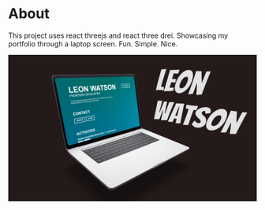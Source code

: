 # About

This project uses react threejs and react three drei. 
Showcasing my portfolio through a laptop screen.
Fun. Simple. Nice.



![Semantic description of image](/screenshot.png "Screenshot of site")
